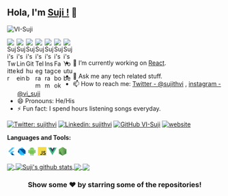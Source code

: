 ## Hola, I'm [Suji !](https://Suji.live) 👋

<p align="left"> <img src="https://komarev.com/ghpvc/?username=VI-Suji&label=Views&color=blue&style=plastic" alt="VI-Suji" /> </p>

<a href="">
  <img align="left" alt="Suji's Twitter" width="22px" src="https://cdn.jsdelivr.net/npm/simple-icons@v3/icons/twitter.svg" />
</a>
<a href="">
  <img align="left" alt="Suji's Linkdein" width="22px" src="https://cdn.jsdelivr.net/npm/simple-icons@v3/icons/linkedin.svg" />
</a>
<a href="">
  <img align="left" alt="Suji's Github" width="22px" src="https://cdn.jsdelivr.net/npm/simple-icons@v3/icons/github.svg" />
</a>
<a href="">
  <img align="left" alt="Suji's Telegram" width="22px" src="https://cdn.jsdelivr.net/npm/simple-icons@v3/icons/telegram.svg" />
</a>
<a href="">
  <img align="left" alt="Suji's Instagram" width="22px" src="https://cdn.jsdelivr.net/npm/simple-icons@v3/icons/instagram.svg" />
</a>
<a href="">
  <img align="left" alt="Suji's Facebook" width="22px" src="https://cdn.jsdelivr.net/npm/simple-icons@v3/icons/facebook.svg" />
</a>
<a href="">
  <img align="left" alt="Suji's Youtube" width="22px" src="https://cdn.jsdelivr.net/npm/simple-icons@v3/icons/youtube.svg" />
</a>

<br/>
<br/>



- 🔭 I’m currently working on [React](https://reactjs.org).
<!-- - 🌱 I’m currently learning more about BlockChain. -->
- 💬 Ask me any tech related stuff.
- 📫 How to reach me: [Twitter - @sujithvi](https://twitter.com/sujithvi) , [instagram - @vi_suji](https://instagram.com/vi_suji)
- 😄 Pronouns: He/His
- ⚡ Fun fact: I spend hours listening songs everyday.

[![Twitter: sujithvi](https://img.shields.io/twitter/follow/sujithvi?style=social)](https://twitter.com/sujithvi)
[![Linkedin: sujithvi](https://img.shields.io/badge/-sujithvi-blue?style=flat-square&logo=Linkedin&logoColor=white&link=https://www.linkedin.com/in/sujithvi/)](https://www.linkedin.com/in/sujithvi/)
[![GitHub VI-Suji](https://img.shields.io/github/followers/VI-Suji?label=follow&style=social)](https://github.com/VI-Suji)
[![website](https://img.shields.io/badge/PortfolioWebsite-Suji.live-2648ff?style=flat-square&logo=google-chrome)](https://Suji.live/)


**Languages and Tools:**  

<code><img height="20" src="https://raw.githubusercontent.com/github/explore/80688e429a7d4ef2fca1e82350fe8e3517d3494d/topics/flutter/flutter.png"></code>
<code><img height="20" src="https://raw.githubusercontent.com/github/explore/80688e429a7d4ef2fca1e82350fe8e3517d3494d/topics/dart/dart.png"></code>
<code><img height="20" src="https://raw.githubusercontent.com/github/explore/80688e429a7d4ef2fca1e82350fe8e3517d3494d/topics/android/android.png"></code>
<code><img height="20" src="https://raw.githubusercontent.com/github/explore/80688e429a7d4ef2fca1e82350fe8e3517d3494d/topics/javascript/javascript.png"></code>
<code><img height="20" src="https://raw.githubusercontent.com/github/explore/80688e429a7d4ef2fca1e82350fe8e3517d3494d/topics/vue/vue.png"></code>
<code><img height="20" src="https://raw.githubusercontent.com/github/explore/80688e429a7d4ef2fca1e82350fe8e3517d3494d/topics/nodejs/nodejs.png"></code>    

<a href="https://github.com/VI-Suji">
  <img align="center" src="https://github-readme-stats.vercel.app/api/top-langs/?username=VI-Suji&theme=light&hide_langs_below=1" />
</a>
<a href="https://github.com/VI-Suji">
 <img align="center" src="https://github-readme-stats.vercel.app/api?username=VI-Suji&show_icons=true&theme=light&line_height=27" alt="Suji's github stats"/>
</a>
<a href="https://github.com/VI-Suji/Lie-Detection">
  <img align="center" src="https://github-readme-stats.vercel.app/api/pin/?username=VI-Suji&repo=Lie-Detection&theme=light" />

</a>
<a href="https://github.com/VI-Suji/SecureElectron">
 <img align="center" src="https://github-readme-stats.vercel.app/api/pin/?username=VI-Suji&repo=SecureElectron&theme=light" />
</a>

<div align="center">

### Show some ❤️ by starring some of the repositories!

</div>


